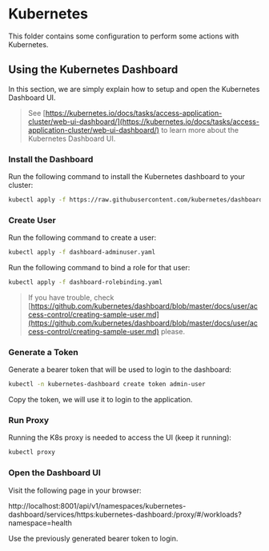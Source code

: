 # Kubernetes

This folder contains some configuration to perform some actions with Kubernetes.

## Using the Kubernetes Dashboard

In this section, we are simply explain how to setup and open the Kubernetes Dashboard UI.

> See [https://kubernetes.io/docs/tasks/access-application-cluster/web-ui-dashboard/](https://kubernetes.io/docs/tasks/access-application-cluster/web-ui-dashboard/) to learn more about the Kubernetes Dashboard UI.

### Install the Dashboard

Run the following command to install the Kubernetes dashboard to your cluster:

```bash
kubectl apply -f https://raw.githubusercontent.com/kubernetes/dashboard/v2.7.0/aio/deploy/recommended.yaml
```

### Create User

Run the following command to create a user:

````bash
kubectl apply -f dashboard-adminuser.yaml
````

Run the following command to bind a role for that user:

````bash
kubectl apply -f dashboard-rolebinding.yaml
````

> If you have trouble, check [https://github.com/kubernetes/dashboard/blob/master/docs/user/access-control/creating-sample-user.md](https://github.com/kubernetes/dashboard/blob/master/docs/user/access-control/creating-sample-user.md) please.

### Generate a Token

Generate a bearer token that will be used to login to the dashboard:

````bash
kubectl -n kubernetes-dashboard create token admin-user
````

Copy the token, we will use it to login to the application.

### Run Proxy

Running the K8s proxy is needed to access the UI (keep it running):

````bash
kubectl proxy
````

### Open the Dashboard UI

Visit the following page in your browser:

http://localhost:8001/api/v1/namespaces/kubernetes-dashboard/services/https:kubernetes-dashboard:/proxy/#/workloads?namespace=health

Use the previously generated bearer token to login.